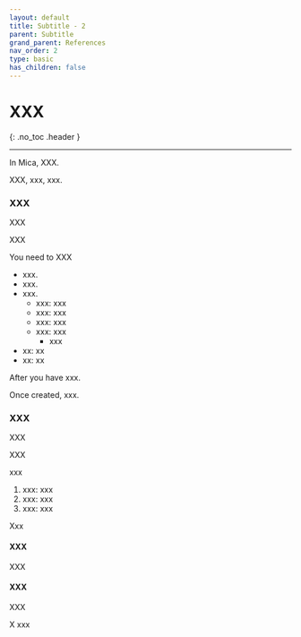 ```yaml
---
layout: default
title: Subtitle - 2
parent: Subtitle
grand_parent: References
nav_order: 2
type: basic
has_children: false
---
```


# XXX

{: .no_toc .header }

----

In Mica, XXX.

XXX, xxx, xxx.

### XXX

XXX

XXX

You need to XXX
* xxx.
* xxx.
* xxx.
  * xxx: xxx
  * xxx: xxx
  * xxx: xxx
  * xxx: xxx
    * xxx
* xx: xx
* xx: xx

After you have xxx.

Once created, xxx.

### XXX

XXX

XXX


xxx

1. xxx: xxx
2. xxx: xxx
3. xxx: xxx

Xxx

#### XXX

XXX


#### XXX

XXX

X xxx

